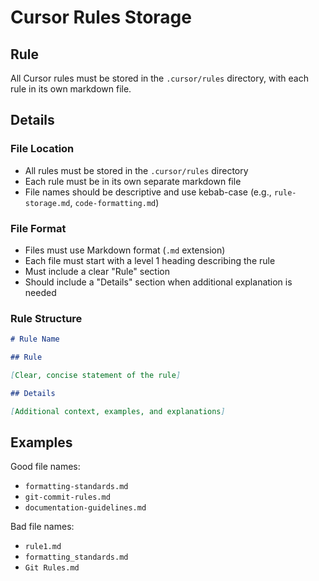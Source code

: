 # Cursor Rules Storage

## Rule

All Cursor rules must be stored in the `.cursor/rules` directory, with each rule
in its own markdown file.

## Details

### File Location

- All rules must be stored in the `.cursor/rules` directory
- Each rule must be in its own separate markdown file
- File names should be descriptive and use kebab-case (e.g., `rule-storage.md`,
  `code-formatting.md`)

### File Format

- Files must use Markdown format (`.md` extension)
- Each file must start with a level 1 heading describing the rule
- Must include a clear "Rule" section
- Should include a "Details" section when additional explanation is needed

### Rule Structure

```markdown
# Rule Name

## Rule

[Clear, concise statement of the rule]

## Details

[Additional context, examples, and explanations]
```

## Examples

Good file names:

- `formatting-standards.md`
- `git-commit-rules.md`
- `documentation-guidelines.md`

Bad file names:

- `rule1.md`
- `formatting_standards.md`
- `Git Rules.md`
